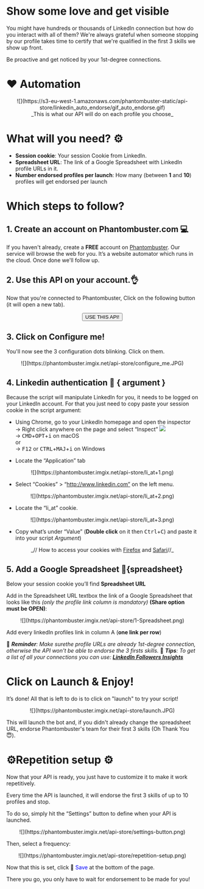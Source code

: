 # Show some love and get visible
You might have hundreds or thousands of LinkedIn connection but how do you interact with all of them? We're always grateful when someone stopping by our profile takes time to certify that we're qualified in the first 3 skills we show up front.

Be proactive and get noticed by your 1st-degree connections.

# ❤️ Automation
<center>![](https://s3-eu-west-1.amazonaws.com/phantombuster-static/api-store/linkedin_auto_endorse/gif_auto_endorse.gif)</center>

<center>_This is what our API will do on each profile you choose_</center>

# What will you need? ⚙️ 
- **Session cookie**: Your session Cookie from LinkedIn.
- **Spreadsheet URL**: The link of a Google Spreadsheet with LinkedIn profile URLs in it.
- **Number endorsed profiles per launch**: How many (between **1** and **10**) profiles will get endorsed per launch

# Which steps to follow?
## 1. Create an account on Phantombuster.com 💻
If you haven't already, create a **FREE** account on [Phantombuster](https://phantombuster.com/register). Our service will browse the web for you. It’s a website automator which runs in the cloud. Once done we'll follow up.


## 2. Use this API on your account.👌
Now that you're connected to Phantombuster, Click on the following button (it will open a new tab).

<center><button type="button" class="btn btn-warning callToAction" onclick="useThisApi()">USE THIS API!</button></center>

## 3. Click on Configure me!
You'll now see the 3 configuration dots blinking. Click on them.

<center>![](https://phantombuster.imgix.net/api-store/configure_me.JPG)</center>

## 4. Linkedin authentication 🔑 { argument }
Because the script will manipulate LinkedIn for you, it needs to be logged on your LinkedIn account. For that you just need to copy paste your session cookie in the script argument:
* Using Chrome, go to your LinkedIn homepage and open the inspector  
→ Right click anywhere on the page and select “Inspect” ![](https://phantombuster.imgix.net/api-store/Inspect+browser.png)  
→ <kbd>CMD</kbd>+<kbd>OPT</kbd>+<kbd>i</kbd> on macOS  
or  
→ <kbd>F12</kbd> or <kbd>CTRL</kbd>+<kbd>MAJ</kbd>+<kbd>i</kbd> on Windows

* Locate the “Application” tab

<center>![](https://phantombuster.imgix.net/api-store/li_at+1.png)</center>

* Select “Cookies” > “http://www.linkedin.com” on the left menu.

<center>![](https://phantombuster.imgix.net/api-store/li_at+2.png)</center>

* Locate the “li_at” cookie.

<center>![](https://phantombuster.imgix.net/api-store/li_at+3.png)</center>

* Copy what’s under “Value” (**Double click** on it then <kbd>Ctrl</kbd>+<kbd>C</kbd>) and paste it into your script _Argument_)


<center>_// How to access your cookies with <a href="https://developer.mozilla.org/en-US/docs/Tools/Storage_Inspector" target="_blank">Firefox</a> and <a href="https://www.macobserver.com/tmo/article/see_full_cookie_details_in_safari_5.1" target="_blank">Safari</a>//_</center>


## 5. Add a Google Spreadsheet 📑{spreadsheet}
Below your session cookie you’ll find **Spreadsheet URL**

Add in the Spreadsheet URL textbox the link of a Google Spreadsheet that looks like this _(only the profile link column is mandatory)_ **(Share option must be OPEN)**:
<center>![](https://phantombuster.imgix.net/api-store/1-Spreadsheet.png)</center>

Add every linkedIn profiles link in column A (**one link per row**)

🔸 _**Reminder**: Make surethe profile URLs are already 1st-degree connection, otherwise the API won't be able to endorse the 3 firsts skills._
🔹 _**Tips**: To get a list of all your connections you can use: **<a href="https://phantombuster.com/api-store/3750/linkedin-followers-insights" target="_blank">LinkedIn Followers Insights</a>**_

# Click on Launch & Enjoy!
It’s done! All that is left to do is to click on "launch" to try your script!

<center>![](https://phantombuster.imgix.net/api-store/launch.JPG)</center>

This will launch the bot and, if you didn't already change the spreadsheet URL, endorse Phantombuster's team for their first 3 skills (Oh Thank You 😇). 



# ⚙️️Repetition setup ⚙️

Now that your API is ready, you just have to customize it to make it work repetitively.

Every time the API is launched, it will endorse the first 3 skills of up to 10 profiles and stop.

To do so, simply hit the “Settings” button to define when your API is launched.

<center>![](https://phantombuster.imgix.net/api-store/settings-button.png)</center>

Then, select a frequency:

<center>![](https://phantombuster.imgix.net/api-store/repetition-setup.png)</center>

Now that this is set, click 💾 <span style="color:blue">Save</span> at the bottom of the page.


There you go, you only have to wait for endorsement to be made for you!

